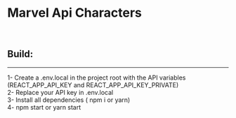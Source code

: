 # Marvel Api Characters
<br/>

## Build:

<hr/>
1- Create a .env.local in the project root with the API variables (REACT_APP_API_KEY and REACT_APP_API_KEY_PRIVATE)<br/>
2- Replace your API key in .env.local <br/>
3- Install all dependencies ( npm i or yarn)<br/>
4- npm start or yarn start<br/>

